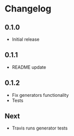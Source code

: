 # Changelog

## 0.1.0

* Initial release

## 0.1.1

* README update

## 0.1.2

* Fix generators functionality
* Tests

## Next

* Travis runs generator tests
